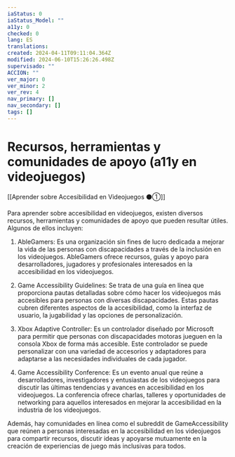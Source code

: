 ```yaml
---
iaStatus: 0
iaStatus_Model: ""
a11y: 0
checked: 0
lang: ES
translations: 
created: 2024-04-11T09:11:04.364Z
modified: 2024-06-10T15:26:26.498Z
supervisado: ""
ACCION: ""
ver_major: 0
ver_minor: 2
ver_rev: 4
nav_primary: []
nav_secondary: []
tags: []
---
```

# Recursos, herramientas y comunidades de apoyo (a11y en videojuegos)

[[Aprender sobre Accesibilidad en Videojuegos ⚫①]]

Para aprender sobre accesibilidad en videojuegos, existen diversos recursos, herramientas y comunidades de apoyo que pueden resultar útiles. Algunos de ellos incluyen:

1. AbleGamers: Es una organización sin fines de lucro dedicada a mejorar la vida de las personas con discapacidades a través de la inclusión en los videojuegos. AbleGamers ofrece recursos, guías y apoyo para desarrolladores, jugadores y profesionales interesados en la accesibilidad en los videojuegos.

2. Game Accessibility Guidelines: Se trata de una guía en línea que proporciona pautas detalladas sobre cómo hacer los videojuegos más accesibles para personas con diversas discapacidades. Estas pautas cubren diferentes aspectos de la accesibilidad, como la interfaz de usuario, la jugabilidad y las opciones de personalización.

3. Xbox Adaptive Controller: Es un controlador diseñado por Microsoft para permitir que personas con discapacidades motoras jueguen en la consola Xbox de forma más accesible. Este controlador se puede personalizar con una variedad de accesorios y adaptadores para adaptarse a las necesidades individuales de cada jugador.

4. Game Accessibility Conference: Es un evento anual que reúne a desarrolladores, investigadores y entusiastas de los videojuegos para discutir las últimas tendencias y avances en accesibilidad en los videojuegos. La conferencia ofrece charlas, talleres y oportunidades de networking para aquellos interesados en mejorar la accesibilidad en la industria de los videojuegos.

Además, hay comunidades en línea como el subreddit de GameAccessibility que reúnen a personas interesadas en la accesibilidad en los videojuegos para compartir recursos, discutir ideas y apoyarse mutuamente en la creación de experiencias de juego más inclusivas para todos.
